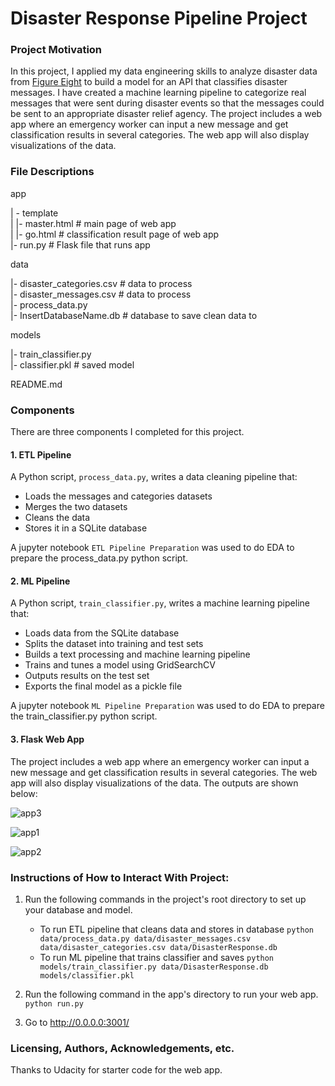 # Disaster Response Pipeline Project

### Project Motivation
In this project, I applied my data engineering skills to analyze disaster data from [Figure Eight](https://appen.com/) to build a model for an API that classifies disaster messages. I have created a machine learning pipeline to categorize real messages that were sent during disaster events so that the messages could be sent to an appropriate disaster relief agency. The project includes a web app where an emergency worker can input a new message and get classification results in several categories. The web app will also display visualizations of the data.

### File Descriptions
app    

| - template    
| |- master.html # main page of web app    
| |- go.html # classification result page of web app    
|- run.py # Flask file that runs app    


data    

|- disaster_categories.csv # data to process    
|- disaster_messages.csv # data to process    
|- process_data.py    
|- InsertDatabaseName.db # database to save clean data to     


models   

|- train_classifier.py    
|- classifier.pkl # saved model     


README.md    

### Components
There are three components I completed for this project. 

#### 1. ETL Pipeline
A Python script, `process_data.py`, writes a data cleaning pipeline that:

 - Loads the messages and categories datasets
 - Merges the two datasets
 - Cleans the data
 - Stores it in a SQLite database
 
A jupyter notebook `ETL Pipeline Preparation` was used to do EDA to prepare the process_data.py python script. 
 
#### 2. ML Pipeline
A Python script, `train_classifier.py`, writes a machine learning pipeline that:

 - Loads data from the SQLite database
 - Splits the dataset into training and test sets
 - Builds a text processing and machine learning pipeline
 - Trains and tunes a model using GridSearchCV
 - Outputs results on the test set
 - Exports the final model as a pickle file
 
A jupyter notebook `ML Pipeline Preparation` was used to do EDA to prepare the train_classifier.py python script. 

#### 3. Flask Web App
The project includes a web app where an emergency worker can input a new message and get classification results in several categories. The web app will also display visualizations of the data. The outputs are shown below:

![app3](https://user-images.githubusercontent.com/54407746/98725077-9826b800-238c-11eb-828f-864dce8cbd9b.JPG)


![app1](https://user-images.githubusercontent.com/54407746/98724735-159df880-238c-11eb-8338-bc4b4e0b1c39.JPG)


![app2](https://user-images.githubusercontent.com/54407746/98724932-5bf35780-238c-11eb-8a93-ebb09ab2d510.JPG)


### Instructions of How to Interact With Project:
1. Run the following commands in the project's root directory to set up your database and model.

    - To run ETL pipeline that cleans data and stores in database
        `python data/process_data.py data/disaster_messages.csv data/disaster_categories.csv data/DisasterResponse.db`
    - To run ML pipeline that trains classifier and saves
        `python models/train_classifier.py data/DisasterResponse.db models/classifier.pkl`

2. Run the following command in the app's directory to run your web app.
    `python run.py`

3. Go to http://0.0.0.0:3001/

### Licensing, Authors, Acknowledgements, etc.
Thanks to Udacity for starter code for the web app. 
